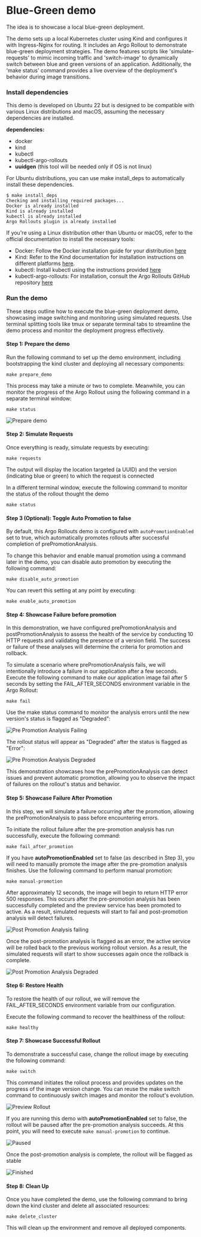 # Blue-Green demo

The idea is to showcase a local blue-green deployment.

The demo sets up a local Kubernetes cluster using Kind and configures it with Ingress-Nginx for routing. It includes an Argo Rollout to demonstrate blue-green deployment strategies. The demo features scripts like 'simulate-requests' to mimic incoming traffic and 'switch-image' to dynamically switch between blue and green versions of an application. Additionally, the 'make status' command provides a live overview of the deployment's behavior during image transitions.

### Install dependencies

This demo is developed on Ubuntu 22 but is designed to be compatible with various Linux distributions and macOS, assuming the necessary dependencies are installed.

**dependencies:**
- docker
- kind
- kubectl
- kubectl-argo-rollouts
- **uuidgen** (this tool will be needed only if OS is not linux)

For Ubuntu distributions, you can use make install_deps to automatically install these dependencies.

```
$ make install_deps
Checking and installing required packages...
Docker is already installed
Kind is already installed
kubectl is already installed
Argo Rollouts plugin is already installed
```

If you're using a Linux distribution other than Ubuntu or macOS, refer to the official documentation to install the necessary tools:

- Docker: Follow the Docker installation guide for your distribution [here](https://docs.docker.com/engine/install/)
- Kind: Refer to the Kind documentation for installation instructions on different platforms [here](https://kind.sigs.k8s.io/docs/user/quick-start/).
- kubectl: Install kubectl using the instructions provided [here](https://kubernetes.io/docs/reference/kubectl/)
- kubectl-argo-rollouts: For installation, consult the Argo Rollouts GitHub repository [here](https://github.com/argoproj/argo-rollouts#installation)

### Run the demo

These steps outline how to execute the blue-green deployment demo, showcasing image switching and monitoring using simulated requests. Use terminal splitting tools like tmux or separate terminal tabs to streamline the demo process and monitor the deployment progress effectively.

#### Step 1: Prepare the demo

Run the following command to set up the demo environment, including bootstrapping the kind cluster and deploying all necessary components:
```
make prepare_demo
```

This process may take a minute or two to complete. Meanwhile, you can monitor the progress of the Argo Rollout using the following command in a separate terminal window:

```
make status
```

![Prepare demo](img/waiting.png)

#### Step 2: Simulate Requests

Once everything is ready, simulate requests by executing:
```
make requests
```

The output will display the location targeted (a UUID) and the version (indicating blue or green) to which the request is connected

In a different terminal window, execute the following command to monitor the status of the rollout thought the demo
```
make status
```

#### Step 3 (Optional): Toggle Auto Promotion to false

By default, this Argo Rollouts demo is configured with `autoPromotionEnabled` set to true, which automatically promotes rollouts after successful completion of prePromotionAnalysis.

To change this behavior and enable manual promotion using a command later in the demo, you can disable auto promotion by executing the following command:
```
make disable_auto_promotion
```

You can revert this setting at any point by executing:
```
make enable_auto_promotion
```

#### Step 4: Showcase Failure before promotion

In this demonstration, we have configured prePromotionAnalysis and postPromotionAnalysis to assess the health of the service by conducting 10 HTTP requests and validating the presence of a version field. The success or failure of these analyses will determine the criteria for promotion and rollback.

To simulate a scenario where prePromotionAnalysis fails, we will intentionally introduce a failure in our application after a few seconds. Execute the following command to make our application image fail after 5 seconds by setting the FAIL_AFTER_SECONDS environment variable in the Argo Rollout:

```
make fail
```

Use the make status command to monitor the analysis errors until the new version's status is flagged as "Degraded":

![Pre Promotion Analysis Failing](img/prePromotionFailing.png)

The rollout status will appear as "Degraded" after the status is flagged as "Error":

![Pre Promotion Analysis Degraded](img/prePromotionFailed.png)

This demonstration showcases how the prePromotionAnalysis can detect issues and prevent automatic promotion, allowing you to observe the impact of failures on the rollout's status and behavior.

#### Step 5: Showcase Failure After Promotion

In this step, we will simulate a failure occurring after the promotion, allowing the prePromotionAnalysis to pass before encountering errors.

To initiate the rollout failure after the pre-promotion analysis has run successfully, execute the following command:
```
make fail_after_promotion
```

If you have **autoPromotionEnabled** set to false (as described in Step 3), you will need to manually promote the image after the pre-promotion analysis finishes. Use the following command to perform manual promotion:
```
make manual-promotion
```

After approximately 12 seconds, the image will begin to return HTTP error 500 responses. This occurs after the pre-promotion analysis has been successfully completed and the preview service has been promoted to active. As a result, simulated requests will start to fail and post-promotion analysis will detect failures.

![Post Promotion Analysis failing](img/postPromotionFailing.png)

Once the post-promotion analysis is flagged as an error, the active service will be rolled back to the previous working rollout version. As a result, the simulated requests will start to show successes again once the rollback is complete.

![Post Promotion Analysis Degraded](img/postPromotionFailed.png)

#### Step 6: Restore Health

To restore the health of our rollout, we will remove the FAIL_AFTER_SECONDS environment variable from our configuration.

Execute the following command to recover the healthiness of the rollout:
```
make healthy
```

#### Step 7: Showcase Successful Rollout

To demonstrate a successful case, change the rollout image by executing the following command:
```
make switch
````

This command initiates the rollout process and provides updates on the progress of the image version change. You can reuse the make switch command to continuously switch images and monitor the rollout's evolution.

![Preview Rollout](img/preview.png)

If you are running this demo with **autoPromotionEnabled** set to false, the rollout will be paused after the pre-promotion analysis succeeds. At this point, you will need to execute `make manual-promotion` to continue.

![Paused](img/pause.png)

Once the post-promotion analysis is complete, the rollout will be flagged as stable

![Finished](img/rolled_out.png)

#### Step 8: Clean Up

Once you have completed the demo, use the following command to bring down the kind cluster and delete all associated resources:

```
make delete_cluster
```

This will clean up the environment and remove all deployed components.
